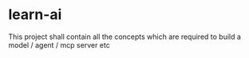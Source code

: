 # learn-ai
This project shall contain all the concepts which are required to build a model / agent / mcp server etc
